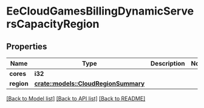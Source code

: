 # EeCloudGamesBillingDynamicServersCapacityRegion

## Properties

Name | Type | Description | Notes
------------ | ------------- | ------------- | -------------
**cores** | **i32** |  | 
**region** | [**crate::models::CloudRegionSummary**](CloudRegionSummary.md) |  | 

[[Back to Model list]](../README.md#documentation-for-models) [[Back to API list]](../README.md#documentation-for-api-endpoints) [[Back to README]](../README.md)



